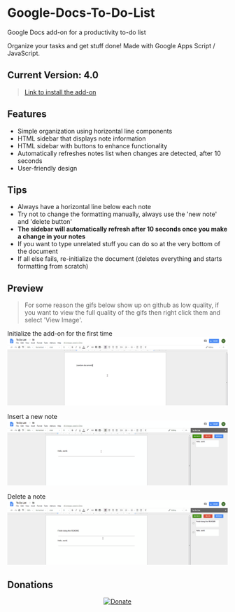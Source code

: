 # Google-Docs-To-Do-List
Google Docs add-on for a productivity to-do list

Organize your tasks and get stuff done! Made with Google Apps Script / JavaScript.

## Current Version: 4.0
>[Link to install the add-on](https://chrome.google.com/webstore/detail/productivity-to-do-list/olfopklkiancnconcnodccbbjiianpee?utm_source=permalink)

## Features
- Simple organization using horizontal line components
- HTML sidebar that displays note information
- HTML sidebar with buttons to enhance functionality
- Automatically refreshes notes list when changes are detected, after 10 seconds
- User-friendly design

## Tips
- Always have a horizontal line below each note
- Try not to change the formatting manually, always use the 'new note' and 'delete button'
- **The sidebar will automatically refresh after 10 seconds once you make a change in your notes**
- If you want to type unrelated stuff you can do so at the very bottom of the document
- If all else fails, re-initialize the document (deletes everything and starts formatting from scratch)

## Preview
>For some reason the gifs below show up on github as low quality, if you want to view the full quality of the gifs then right click them and select 'View Image'.

Initialize the add-on for the first time
![alt tag](https://github.com/milan102/Google-Docs-To-Do-List/blob/master/preview/gdocs-add-on-initialize.gif)

Insert a new note
![alt tag](https://github.com/milan102/Google-Docs-To-Do-List/blob/master/preview/gdocs-add-on-insert.gif)

Delete a note
![alt tag](https://github.com/milan102/Google-Docs-To-Do-List/blob/master/preview/gdocs-add-on-delete.gif)


## Donations
<p align="center">
<a href="https://www.paypal.com/cgi-bin/webscr?cmd=_donations&business=HL3P4UC2JKEAN&lc=US&item_name=Milan%27s%20Software&currency_code=USD&bn=PP%2dDonationsBF%3abtn_donateCC_LG%2egif%3aNonHosted"><img src="https://www.paypalobjects.com/en_US/i/btn/btn_donateCC_LG.gif" alt="Donate"/></a>
</p>

